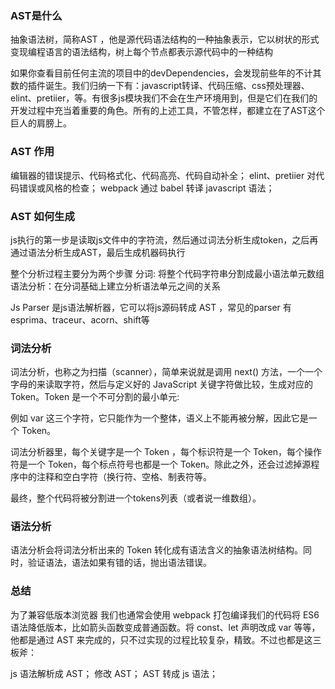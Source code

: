 ### AST是什么
 抽象语法树，简称AST ，他是源代码语法结构的一种抽象表示，它以树状的形式变现编程语言的语法结构，树上每个节点都表示源代码中的一种结构

 如果你查看目前任何主流的项目中的devDependencies，会发现前些年的不计其数的插件诞生。我们归纳一下有：javascript转译、代码压缩、css预处理器、elint、pretiier，等。有很多js模块我们不会在生产环境用到，但是它们在我们的开发过程中充当着重要的角色。所有的上述工具，不管怎样，都建立在了AST这个巨人的肩膀上。

 

 ### AST 作用

编辑器的错误提示、代码格式化、代码高亮、代码自动补全；
elint、pretiier 对代码错误或风格的检查；
webpack 通过 babel 转译 javascript 语法；


### AST 如何生成

js执行的第一步是读取js文件中的字符流，然后通过词法分析生成token，之后再通过语法分析生成AST，最后生成机器码执行

整个分析过程主要分为两个步骤
  分词: 将整个代码字符串分割成最小语法单元数组
  语法分析：在分词基础上建立分析语法单元之间的关系
  

  Js Parser 是js语法解析器，它可以将js源码转成 AST ，常见的parser 有 esprima、traceur、acorn、shift等

### 词法分析
词法分析，也称之为扫描（scanner），简单来说就是调用 next() 方法，一个一个字母的来读取字符，然后与定义好的 JavaScript 关键字符做比较，生成对应的Token。Token 是一个不可分割的最小单元:

例如 var 这三个字符，它只能作为一个整体，语义上不能再被分解，因此它是一个 Token。

词法分析器里，每个关键字是一个 Token ，每个标识符是一个 Token，每个操作符是一个 Token，每个标点符号也都是一个 Token。除此之外，还会过滤掉源程序中的注释和空白字符（换行符、空格、制表符等。

最终，整个代码将被分割进一个tokens列表（或者说一维数组）。

### 语法分析
语法分析会将词法分析出来的 Token 转化成有语法含义的抽象语法树结构。同时，验证语法，语法如果有错的话，抛出语法错误。


### 总结
为了兼容低版本浏览器 我们也通常会使用 webpack 打包编译我们的代码将 ES6 语法降低版本，比如箭头函数变成普通函数。将 const、let 声明改成 var 等等，他都是通过 AST 来完成的，只不过实现的过程比较复杂，精致。不过也都是这三板斧：

js 语法解析成 AST；
修改 AST；
AST 转成 js 语法；